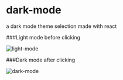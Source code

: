 # dark-mode
a dark mode theme selection made with react

###Light mode before clicking


![light-mode](https://user-images.githubusercontent.com/83066090/186916972-556054a4-600a-4541-851f-534d4694a171.jpg)


###Dark mode after clicking

![dark-mode](https://user-images.githubusercontent.com/83066090/186917019-0039e192-0c44-4111-a83b-384f47700d89.jpg)
